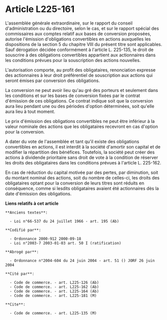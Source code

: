 # Article L225-161

L'assemblée générale extraordinaire, sur le rapport du conseil d'administration ou du directoire, selon le cas, et sur le
rapport spécial des commissaires aux comptes relatif aux bases de conversion proposées, autorise l'émission d'obligations
convertibles en actions auxquelles les dispositions de la section 5 du chapitre VIII du présent titre sont applicables. Sauf
dérogation décidée conformément à l'article L. 225-135, le droit de souscrire à des obligations convertibles appartient aux
actionnaires dans les conditions prévues pour la souscription des actions nouvelles.

L'autorisation comporte, au profit des obligataires, renonciation expresse des actionnaires à leur droit préférentiel de
souscription aux actions qui seront émises par conversion des obligations.

La conversion ne peut avoir lieu qu'au gré des porteurs et seulement dans les conditions et sur les bases de conversion
fixées par le contrat d'émission de ces obligations. Ce contrat indique soit que la conversion aura lieu pendant une ou des
périodes d'option déterminées, soit qu'elle aura lieu à tout moment.

Le prix d'émission des obligations convertibles ne peut être inférieur à la valeur nominale des actions que les obligataires
recevront en cas d'option pour la conversion.

A dater du vote de l'assemblée et tant qu'il existe des obligations convertibles en actions, il est interdit à la société
d'amortir son capital et de modifier la répartition des bénéfices. Toutefois, la société peut créer des actions à dividende
prioritaire sans droit de vote à la condition de réserver les droits des obligataires dans les conditions prévues à l'article
L. 225-162.

En cas de réduction du capital motivée par des pertes, par diminution, soit du montant nominal des actions, soit du nombre de
celles-ci, les droits des obligataires optant pour la conversion de leurs titres sont réduits en conséquence, comme si
lesdits obligataires avaient été actionnaires dès la date d'émission des obligations.

**Liens relatifs à cet article**

	**Anciens textes**:

	  - Loi n°66-537 du 24 juillet 1966 - art. 195 (Ab)

	**Codifié par**:

	  - Ordonnance 2000-912 2000-09-18
	  - Loi n°2003-7 2003-01-03 art. 50 I (ratification)

	**Abrogé par**:

	  - Ordonnance n°2004-604 du 24 juin 2004 - art. 51 () JORF 26 juin 2004

	**Cité par**:

	  - Code de commerce. - art. L225-126 (Ab)
	  - Code de commerce. - art. L225-162 (Ab)
	  - Code de commerce. - art. L225-164 (Ab)
	  - Code de commerce. - art. L225-181 (M)

	**Cite**:

	  - Code de commerce. - art. L225-135 (M)
